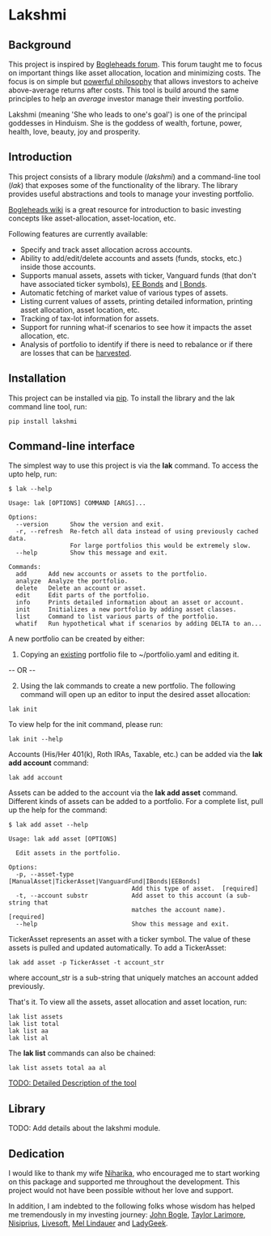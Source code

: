 # Lakshmi

## Background
This project is inspired by
[Bogleheads forum](http://bogleheads.org). This forum taught me to focus on important
things like asset allocation, location and minimizing costs. The focus is on
simple but [powerful philosophy](https://www.bogleheads.org/wiki/Bogleheads%C2%AE_investment_philosophy)
that allows investors to acheive above-average
returns after costs. This tool is build around the same principles to help
an _average_ investor manage their investing portfolio.

Lakshmi (meaning 'She who leads to one's goal') is one of the principal
goddesses in Hinduism. She is the goddess of wealth, fortune, power, health,
love, beauty, joy and prosperity.

## Introduction
This project consists of a library module (_lakshmi_) and a command-line
tool (_lak_) that exposes some of the functionality of the library. The library
provides useful abstractions and tools to manage your investing portfolio.

[Bogleheads wiki](https://www.bogleheads.org/wiki/Main_Page) is a great
resource for introduction to basic investing concepts like asset-allocation,
asset-location, etc.

Following features are currently available:
- Specify and track asset allocation across accounts.
- Ability to add/edit/delete accounts and assets (funds, stocks, etc.)
inside those accounts.
- Supports manual assets, assets with ticker, Vanguard funds (that don't
have associated ticker symbols),
[EE Bonds](https://www.treasurydirect.gov/indiv/products/prod_eebonds_glance.htm)
and
[I Bonds](https://www.treasurydirect.gov/indiv/research/indepth/ibonds/res_ibonds.htm).
- Automatic fetching of market value of various types of assets.
- Listing current values of assets, printing detailed information,
printing asset allocation, asset location, etc.
- Tracking of tax-lot information for assets.
- Support for running what-if scenarios to see how it impacts the asset
allocation, etc.
- Analysis of portfolio to identify if there is need to rebalance or
if there are losses that can be
[harvested](https://www.bogleheads.org/wiki/Tax_loss_harvesting).

## Installation

This project can be installed via [pip](https://pip.pypa.io/en/stable/).
To install the library and the lak command line tool, run:
```
pip install lakshmi
```

## Command-line interface

The simplest way to use this project is via the **lak** command. To access the
upto help, run:

```
$ lak --help

Usage: lak [OPTIONS] COMMAND [ARGS]...

Options:
  --version      Show the version and exit.
  -r, --refresh  Re-fetch all data instead of using previously cached data.
                 For large portfolios this would be extremely slow.
  --help         Show this message and exit.

Commands:
  add      Add new accounts or assets to the portfolio.
  analyze  Analyze the portfolio.
  delete   Delete an account or asset.
  edit     Edit parts of the portfolio.
  info     Prints detailed information about an asset or account.
  init     Initializes a new portfolio by adding asset classes.
  list     Command to list various parts of the portfolio.
  whatif   Run hypothetical what if scenarios by adding DELTA to an...
```

A new portfolio can be created by either:
1. Copying an [existing](data/portfolio.yaml) portfolio file to
~/portfolio.yaml and editing it.

-- OR --

2. Using the lak commands to create a new portfolio. The following command will
open up an editor to input the desired asset allocation:
```
lak init
```

To view help for the init command, please run:
```
lak init --help
```

Accounts (His/Her 401(k), Roth IRAs, Taxable, etc.) can be added via
the **lak add account** command:
```
lak add account
```
Assets can be added to the account via the **lak add asset** command. Different
kinds of assets can be added to a portfolio. For a complete list, pull up the
help for the command:
```
$ lak add asset --help

Usage: lak add asset [OPTIONS]

  Edit assets in the portfolio.

Options:
  -p, --asset-type [ManualAsset|TickerAsset|VanguardFund|IBonds|EEBonds]
                                  Add this type of asset.  [required]
  -t, --account substr            Add asset to this account (a sub-string that
                                  matches the account name).  [required]
  --help                          Show this message and exit.
```

TickerAsset represents an asset with a ticker symbol. The value of these assets
is pulled and updated automatically. To add a TickerAsset:

```
lak add asset -p TickerAsset -t account_str
```
where account_str is a sub-string that uniquely matches an account added previously.

That's it. To view all the assets, asset allocation and asset location, run:
```
lak list assets
lak list total
lak list aa
lak list al
```
The **lak list** commands can also be chained:
```
lak list assets total aa al
```

[TODO: Detailed Description of the tool](docs/lak.md)

## Library

TODO: Add details about the lakshmi module.

## Dedication

I would like to thank my wife [Niharika](http://niharika.org), who encouraged me to
start working on this package and supported me throughout the development.
This project would not have been possible without her love and support.

In addition, I am indebted to the following folks whose wisdom has helped me
tremendously in my investing journey:
[John Bogle](https://en.wikipedia.org/wiki/John_C._Bogle),
[Taylor Larimore](https://www.bogleheads.org/wiki/Taylor_Larimore),
[Nisiprius](https://www.bogleheads.org/forum/viewtopic.php?t=242756),
[Livesoft](https://www.bogleheads.org/forum/viewtopic.php?t=237269),
[Mel Lindauer](https://www.bogleheads.org/wiki/Mel_Lindauer) and
[LadyGeek](https://www.bogleheads.org/blog/2018/12/04/interview-with-ladygeek-bogleheads-site-administrator/).
